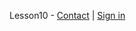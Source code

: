 Lesson10 - [Contact](https://nazarbuzyl.github.io/1-front-end/students/buzyl_nazar/homework08-lesson-10/task-1/index.html) | [Sign in](https://nazarbuzyl.github.io/1-front-end/students/buzyl_nazar/homework08-lesson-10/task-2/index.html)
